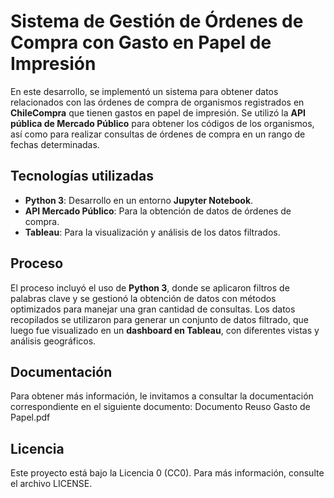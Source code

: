 # Sistema de Gestión de Órdenes de Compra con Gasto en Papel de Impresión

En este desarrollo, se implementó un sistema para obtener datos relacionados con las órdenes de compra de organismos registrados en **ChileCompra** que tienen gastos en papel de impresión. Se utilizó la **API pública de Mercado Público** para obtener los códigos de los organismos, así como para realizar consultas de órdenes de compra en un rango de fechas determinadas.

## Tecnologías utilizadas

- **Python 3**: Desarrollo en un entorno **Jupyter Notebook**.
- **API Mercado Público**: Para la obtención de datos de órdenes de compra.
- **Tableau**: Para la visualización y análisis de los datos filtrados.

## Proceso

El proceso incluyó el uso de **Python 3**, donde se aplicaron filtros de palabras clave y se gestionó la obtención de datos con métodos optimizados para manejar una gran cantidad de consultas. Los datos recopilados se utilizaron para generar un conjunto de datos filtrado, que luego fue visualizado en un **dashboard en Tableau**, con diferentes vistas y análisis geográficos.

## Documentación

Para obtener más información, le invitamos a consultar la documentación correspondiente en el siguiente documento: Documento Reuso Gasto de Papel.pdf

## Licencia

Este proyecto está bajo la Licencia 0 (CC0). Para más información, consulte el archivo LICENSE.
